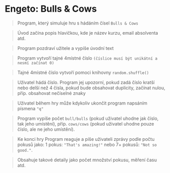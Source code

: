 # Engeto: Bulls & Cows

>Program, který simuluje hru s hádáním čísel `Bulls & Cows`

>Úvod začína popis hlavičkou, kde je název kurzu, email absolventa atd.

>Program pozdraví užitele a vypíše úvodní text

>Program vytvoří tajné 4místné číslo `(číslice musí být unikátní a nesmí začínat 0)`

>Tajné 4místné číslo vytvoří pomoci knihovny `random.shuffle()`

>Uživatel hádá číslo. Program jej upozorní, pokud zadá číslo kratší nebo delší než 4 čísla, pokud bude obsahovat duplicity, začínat nulou, příp. obsahovat nečíselné znaky

>Uživatel během hry může kdykoliv ukončit program napsáním písmena `"q"`

>Program vypíše počet `bull/bulls` (pokud uživatel uhodne jak číslo, tak jeho umístění), příp. `cows/cows` (pokud uživatel uhodne pouze číslo, ale ne jeho umístění).

>Ke konci hry Program reaguje a píše uživateli zprávy podle počtu pokusů jako: 1 pokus: `"That's amazing!"` nebo 7+ pokusů: `"Not so good."`.

> Obsahuje takové detaily jako počet množství pokusu, měření času atd.
